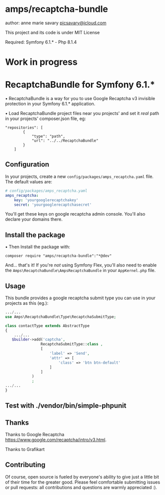 # amps/recaptcha-bundle

author: anne marie savary <picsavary@icloud.com>

This project and its code is under MIT License

Required: Symfony 6.1.* - Php 8.1.4

# Work in progress

# RecaptchaBundle for Symfony 6.1.*
• RecaptchaBundle is a way for you to use Google Recaptcha v3 invisible protection in your Symfony 6.1.* application.

• Load RecaptchaBundle project files near you projects' and set it *real* path in your projects' composer.json file, eg:
```console
"repositories": [
        {
            "type": "path",
            "url": "../../RecaptchaBundle"
        }
    ]
```
## Configuration
In your projects, create a new `config/packages/amps_recaptcha.yaml` file. The
default values are:
```yaml
# config/packages/amps_recaptcha.yaml
amps_recaptcha:
    key: 'yourgooglerecaptchakey'
    secret: 'yourgooglerecaptchasecret'
```
You'll get these keys on google recaptcha admin console.
You'll also declare your domains there.

## Install the package
• Then Install the package with:
```console
composer require "amps/recaptcha-bundle":"*@dev"
```
And... that's it! If you're *not* using Symfony Flex, you'll also
need to enable the `Amps\RecaptchaBundle\AmpsRecaptchaBundle`
in your `AppKernel.php` file.
## Usage
This bundle provides a google recaptcha submit type you can use in your projects as this (eg.):
```php
.../...
use Amps\RecaptchaBundle\Type\RecaptchaSubmitType;

class contactType extends AbstractType
{
    .../...
   $builder->add('captcha',
                RecaptchaSubmitType::class ,
                [
                    'label' => 'Send',
                    'attr' => [
                        'class' => 'btn btn-default'
                    ]
                ]
            )
            ;
.../...
}
```
## Test with ./vendor/bin/simple-phpunit
## Thanks
Thanks to Google Recaptcha https://www.google.com/recaptcha/intro/v3.html.

Thanks to Grafikart

## Contributing
Of course, open source is fueled by everyone's ability to give just a little bit
of their time for the greater good. 
Please feel comfortable submitting issues or pull requests: all contributions
and questions are warmly appreciated :).

